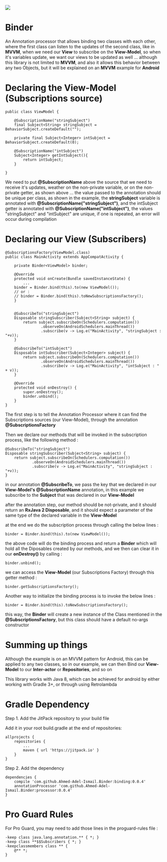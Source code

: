[![](https://jitpack.io/v/Ahmed-Adel-Ismail/Binder.svg)](https://jitpack.io/#Ahmed-Adel-Ismail/Binder)

# Binder
An Annotation processor that allows binding two classes with each other, where the first class can listen to the updates of the second class, like in <b>MVVM</b>, when we need our <b>View</b> to subscribe on the <b>View-Model</b>, so when it's variables update, we want our views to be updated as well ... although this library is not limited to <b>MVVM</b>, and also it allows this behavior between any two Objects, but it will be explained on an <b>MVVM</b> example for <b>Android</b> 

# Declaring the View-Model (Subscriptions source)

    public class ViewModel {

        @SubscriptionName("stringSubject")
        final Subject<String> stringSubject = BehaviorSubject.createDefault("");
        
        private final Subject<Integer> intSubject = BehaviorSubject.createDefault(0);

        @SubscriptionName("intSubject")
        Subject<Integer> getIntSubject(){
            return intSubject;
        }

    }

We need to put <b>@SubscriptionName</b> above the source that we need to receive it's updates, weather on the non-private variable, or on the non-private getter, as shown above ... the value passed to the annotation should be unique per class, as shown in the example, the <b>stringSubject</b> variable is annotated with <b>@SubscriptionName("stringSubject")</b>, and the intSubject getter is annotated with <b>@SubscriptionName("intSubject")</b>, the values "stringSubject" and "intSubject" are unique, if one is repeated, an error will occur during compilation

# Declaring our View (Subscribers)

    @SubscriptionsFactory(ViewModel.class)
    public class MainActivity extends AppCompatActivity {

        private Binder<ViewModel> binder;

        @Override
        protected void onCreate(Bundle savedInstanceState) {
            ...
		binder = Binder.bind(this).to(new ViewModel());
		// or :
		// binder = Binder.bind(this).toNewSubscriptionsFactory();
        }


        @SubscribeTo("stringSubject")
        Disposable stringSubscriber(Subject<String> subject) {
            return subject.subscribeOn(Schedulers.computation())
                    .observeOn(AndroidSchedulers.mainThread())
                    .subscribe(v -> Log.e("MainActivity", "stringSubject : "+v));
        }

        @SubscribeTo("intSubject")
        Disposable intSubscriber(Subject<Integer> subject) {
            return subject.subscribeOn(Schedulers.computation())
                    .observeOn(AndroidSchedulers.mainThread())
                    .subscribe(v -> Log.e("MainActivity", "intSubject : " + v));
        }

        @Override
        protected void onDestroy() {
            super.onDestroy();
            binder.unbind();
        }
    }

The first step is to tell the Annotation Processor where it can find the Subscriptions sources (our View-Model), through the annotation <b>@SubscriptionsFactory</b>

Then we declare our methods that will be invoked in the subscription process, like the following method :

    @SubscribeTo("stringSubject")
    Disposable stringSubscriber(Subject<String> subject) {
        return subject.subscribeOn(Schedulers.computation())
                .observeOn(AndroidSchedulers.mainThread())
                .subscribe(v -> Log.e("MainActivity", "stringSubject : "+v));
    }
    
in our annotation <b>@SubscribeTo</b>, we pass the key that we declared in our <b>View-Model's @SubscriptionName</b> annotation, in this example we subscribe to the <b>Subject<String></b> that was declared in our <b>View-Model</b>
    
after the annotation step, our method should be not-private, and it should return an <b>RxJava 2 Disposable</b>, and it should expect a parameter of the same type of the declared variable in the <b>View-Model</b>

at the end we do the subscription process through calling the below lines :

    binder = Binder.bind(this).to(new ViewModel());

the above code will do the binding process and return a <b>Binder</b> which will hold all the Diposables created by our methods, and we then can clear it in our <b>onDestroy()</b> by calling :

	binder.unbind();

we can access the <b>View-Model</b> (our Subscriptions Factory) through this getter method :

	binder.getSubscriptionsFactory();


Another way to initialize the binding process is to invoke the below lines :

    binder = Binder.bind(this).toNewSubscriptionsFactory();

this way, the <b>Binder</b> will create a new instance of the Class mentioned in the <b>@SubscriptionsFactory</b>, but this class should have a default no-args constructor

# Summing up things

Although the example is on an MVVM pattern for Android, this can be applied to any two classes, so in our example, we can then Bind our <b>View-Model</b> to our <b>Inter-actor</b> or <b>Repositories</b>, and so on
    
This library works with Java 8, which can be achieved for android by either working with Gradle 3+, or through using Retrolambda

# Gradle Dependency

Step 1. Add the JitPack repository to your build file

Add it in your root build.gradle at the end of repositories:

	allprojects {
		repositories {
		    ...
		    maven { url 'https://jitpack.io' }
		}
	}

Step 2. Add the dependency

	dependencies {
	    compile 'com.github.Ahmed-Adel-Ismail.Binder:binding:0.0.4'
        annotationProcessor 'com.github.Ahmed-Adel-Ismail.Binder:processor:0.0.4'
	}
	
# Pro Guard Rules 

For Pro Guard, you may need to add those lines in the proguard-rules file :
	
	-keep class java.lang.annotation.** { *; }
	-keep class **$$Subscribers { *; }
	-keepclassmembers class ** {
  		@** *;
	}
	
